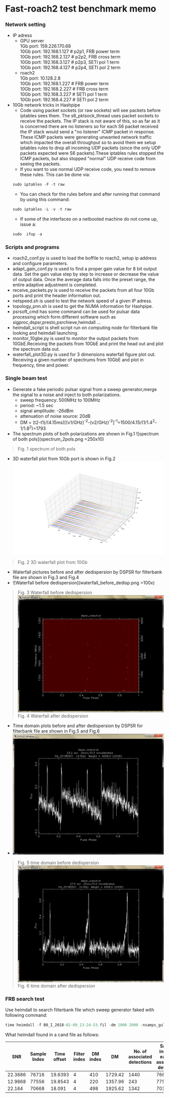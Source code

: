 # Fast-roach2 test benchmark memo
### Network setting
* IP adress
	* GPU server<br>
	1Gb port: 159.226.170.68<br>
	10Gb port: 192.168.1.127 # p2p1, FRB power term<br>
	10Gb port: 192.168.2.127 # p2p2, FRB cross term<br>
  	10Gb port: 192.168.3.127 # p2p3, SETI pol 1 term<br>
    10Gb port: 192.168.4.127 # p2p4, SETI pol 2 term<br>    
	* roach2<br>
1Gb port: 10.128.2.8<br>
	10Gb port: 192.168.1.227 # FRB power term<br>
	10Gb port: 192.168.2.227 # FRB cross term<br>
  	10Gb port: 192.168.3.227 # SETI pol 1 term<br>
    10Gb port: 192.168.4.227 # SETI pol 2 term<br>
* 10Gb network tricks in Hashpipe
	* Code using packet sockets (or raw sockets) will see packets before iptables sees them.  The s6_pktsock_thread uses packet sockets to receive the packets.  The IP stack is not aware of this, so as far as it is concerned there are no listeners so for each S6 packet received the IP stack would send a "no listener" ICMP packet in response. These ICMP packets were generating unwanted network traffic which impacted the overall throughput so to avoid them we setup iptables rules to drop all incoming UDP packets (since the only UDP packets expected were S6 packets).These iptables rules stopped the ICMP packets, but also stopped "normal" UDP receive code from seeing the packets.  
	* If you want to use normal UDP receive code, you need to remove these rules.  This can be done via:
	```javascript
	sudo iptables -F -t raw
	```
	* You can check for the rules before and after running that command by using this command:
	```javascript
	sudo iptables -L -v -t raw
	```    
	* If some of the interfaces on a netbooted machine do not come up, issue a:<br>
	```javascript
	sudo  ifup -a
	```
### Scripts and programs
* roach2_conf.py is used to load the boffile to roach2, setup ip address and configure parameters.
*  adapt_gain_conf.py is used to find a proper gain value for 8 bit output data. Set the gain value step by step to increase or decrease the value of output data. Once the average data falls into the preset range, the entire adaptive adjustment is completed. 
*  receive_packets.py is used to receive the packets from all four 10Gb ports and print the header information out.
*  netspeed.sh is used to test the network speed of a given IP adress. 
*  topology_pnn.sh is used to get the NUMA information for Hashpipe.
*  psrsoft_cmd has some command can be used for pulsar data processing which form different software such as sigproc,dspsr,presto,psrchieve,heimdall ...
*  heimdall_script is shell script run on computing node for filterbank file looking and heimdall launching.  
*  monitor_10gbe.py is used to monitor the output packets from 10GbE.Receiving the packets from 10GbE and print the head out and plot the spectrum data out.
* waterfall_plot3D.py is used for 3 dimensions waterfall figure plot out. Receiving a given number of spectrums from 10GbE and plot in frequency, time and power.	
### Single beam test
* Generate a fake periodic pulsar signal from a sweep generator,merge the signal to a noise and inject to both polarizations.
	* sweep frequency: 500MHz to 100MHz
	* period: ~1.5 sec
	* signal amplitude: -26dBm
	* attenuation of noise source: 20dB	 
	* DM = (t2-t1)/(4.15ms)[(ν1/GHz)<sup>-2</sup>-(ν2/GHz)<sup>-2</sup>]<sup>-1</sup>=1500/4.15/(1/1.4<sup>2</sup>-1/1.8<sup>2</sup>)=1793
* The spectrum plots of both polarizations are shown in Fig.1
![spectrum of both pols](spectrum_2pols.png =250x10)
> Fig. 1 spectrum of both pols
* 3D waterfall plot from 10Gb port is shown in Fig.2
![3D waterfall plot from 10Gb](waterfall_3D.png)
> Fig. 2 3D waterfall plot from 10Gb
* Waterfall pictures before and after dedispersion by DSPSR for filterbank file are shown in Fig.3 and Fig.4
* ![Waterfall before dedispersion](waterfall_before_dedisp.png =100x)
> Fig. 3 Waterfall before dedispersion
> ![Waterfall after dedispersion](waterfall_after_dedisp.png)
> Fig. 4 Waterfall after dedispersion
* Time domain plots before and after dedispersion by DSPSR for filterbank file are shown in Fig.5 and Fig.6
* ![time domain before dedispersion](time_domain_before_dedisp.png)
> Fig. 5 time domain before dedispersion
> ![time domain after dedispersion](time_domain_after_dedisp.png)
> Fig. 6 time domain after dedispersion
### FRB search test
Use heimdall to search filterbank file which sweep generator faked with following command:
```javascript
time heimdall -f B0_I_2018-02-09_13-24-53.fil -dm 1000 2000 -nsamps_gulp 100000 -rfi_tol 50 -boxcar_max 16 -dm_tol 1.5 -v
```
What heimdall found in a cand file as follows:

|SNR|Sample Index|Time offset|Filter index|DM index|DM|No. of associated detections|Sample index of earliest associated detection|Sample index of latest associated detection|
|------|------|------|------|------|------|------|------|------|
| 22.3886|	76716|	19.6393|	4|	410	|1729.42|	1440|	76636|	76836|	
|12.9868|	77556|	19.8543|	4|	220	|1357.96|	243|	77540|	77604|	
|22.164|	70668|	18.091|		4|	498	|1925.62|	1342|	70380|	70780|
